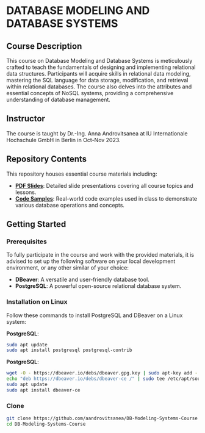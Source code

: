 # DATABASE MODELING AND DATABASE SYSTEMS

## Course Description
This course on Database Modeling and Database Systems is meticulously crafted to teach the fundamentals of designing and implementing relational data structures. Participants will acquire skills in relational data modeling, mastering the SQL language for data storage, modification, and retrieval within relational databases. The course also delves into the attributes and essential concepts of NoSQL systems, providing a comprehensive understanding of database management.

## Instructor
The course is taught by Dr.-Ing. Anna Androvitsanea at IU Internationale Hochschule GmbH in Berlin in Oct-Nov 2023.

## Repository Contents
This repository houses essential course materials including:

- **[PDF Slides](slides)**: Detailed slide presentations covering all course topics and lessons.
- **[Code Samples](code)**: Real-world code examples used in class to demonstrate various database operations and concepts.

## Getting Started

### Prerequisites
To fully participate in the course and work with the provided materials, it is advised to set up the following software on your local development environment, or any other similar of your choice:

- **DBeaver**: A versatile and user-friendly database tool.
- **PostgreSQL**: A powerful open-source relational database system.

### Installation on Linux
Follow these commands to install PostgreSQL and DBeaver on a Linux system:

**PostgreSQL**:
```sh
sudo apt update
sudo apt install postgresql postgresql-contrib
```

**PostgreSQL**:
```sh
wget -O - https://dbeaver.io/debs/dbeaver.gpg.key | sudo apt-key add -
echo "deb https://dbeaver.io/debs/dbeaver-ce /" | sudo tee /etc/apt/sources.list.d/dbeaver.list
sudo apt update
sudo apt install dbeaver-ce
```

### Clone
```sh
git clone https://github.com/aandrovitsanea/DB-Modeling-Systems-Course
cd DB-Modeling-Systems-Course
```
